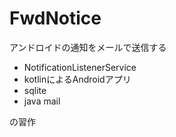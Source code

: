 # FwdNotice
アンドロイドの通知をメールで送信する

* NotificationListenerService
* kotlinによるAndroidアプリ
* sqlite
* java mail

の習作
